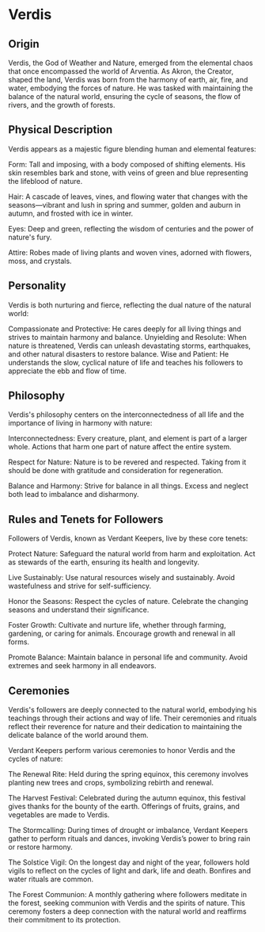 # Verdis

## Origin
Verdis, the God of Weather and Nature, emerged from the elemental chaos that once encompassed the world of Arventia. As Akron, the Creator, shaped the land, Verdis was born from the harmony of earth, air, fire, and water, embodying the forces of nature. He was tasked with maintaining the balance of the natural world, ensuring the cycle of seasons, the flow of rivers, and the growth of forests.

## Physical Description
Verdis appears as a majestic figure blending human and elemental features:

Form: Tall and imposing, with a body composed of shifting elements. His skin resembles bark and stone, with veins of green and blue representing the lifeblood of nature.

Hair: A cascade of leaves, vines, and flowing water that changes with the seasons—vibrant and lush in spring and summer, golden and auburn in autumn, and frosted with ice in winter.

Eyes: Deep and green, reflecting the wisdom of centuries and the power of nature's fury.

Attire: Robes made of living plants and woven vines, adorned with flowers, moss, and crystals.


## Personality
Verdis is both nurturing and fierce, reflecting the dual nature of the natural world:

Compassionate and Protective: He cares deeply for all living things and strives to maintain harmony and balance.
Unyielding and Resolute: When nature is threatened, Verdis can unleash devastating storms, earthquakes, and other natural disasters to restore balance.
Wise and Patient: He understands the slow, cyclical nature of life and teaches his followers to appreciate the ebb and flow of time.


## Philosophy
Verdis's philosophy centers on the interconnectedness of all life and the importance of living in harmony with nature:

Interconnectedness: Every creature, plant, and element is part of a larger whole. Actions that harm one part of nature affect the entire system.

Respect for Nature: Nature is to be revered and respected. Taking from it should be done with gratitude and consideration for regeneration.

Balance and Harmony: Strive for balance in all things. Excess and neglect both lead to imbalance and disharmony.


## Rules and Tenets for Followers

Followers of Verdis, known as Verdant Keepers, live by these core tenets:

Protect Nature: Safeguard the natural world from harm and exploitation. Act as stewards of the earth, ensuring its health and longevity.

Live Sustainably: Use natural resources wisely and sustainably. Avoid wastefulness and strive for self-sufficiency.

Honor the Seasons: Respect the cycles of nature. Celebrate the changing seasons and understand their significance.

Foster Growth: Cultivate and nurture life, whether through farming, gardening, or caring for animals. Encourage growth and renewal in all forms.

Promote Balance: Maintain balance in personal life and community. Avoid extremes and seek harmony in all endeavors.


## Ceremonies

Verdis's followers are deeply connected to the natural world, embodying his teachings through their actions and way of life. Their ceremonies and rituals reflect their reverence for nature and their dedication to maintaining the delicate balance of the world around them.

Verdant Keepers perform various ceremonies to honor Verdis and the cycles of nature:

The Renewal Rite: Held during the spring equinox, this ceremony involves planting new trees and crops, symbolizing rebirth and renewal.

The Harvest Festival: Celebrated during the autumn equinox, this festival gives thanks for the bounty of the earth. Offerings of fruits, grains, and vegetables are made to Verdis.

The Stormcalling: During times of drought or imbalance, Verdant Keepers gather to perform rituals and dances, invoking Verdis’s power to bring rain or restore harmony.

The Solstice Vigil: On the longest day and night of the year, followers hold vigils to reflect on the cycles of light and dark, life and death. Bonfires and water rituals are common.

The Forest Communion: A monthly gathering where followers meditate in the forest, seeking communion with Verdis and the spirits of nature. This ceremony fosters a deep connection with the natural world and reaffirms their commitment to its protection.




